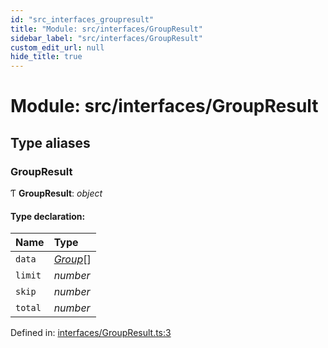```yaml
---
id: "src_interfaces_groupresult"
title: "Module: src/interfaces/GroupResult"
sidebar_label: "src/interfaces/GroupResult"
custom_edit_url: null
hide_title: true
---
```


# Module: src/interfaces/GroupResult

## Type aliases

### GroupResult

Ƭ **GroupResult**: *object*

#### Type declaration:

Name | Type |
:------ | :------ |
`data` | [*Group*](src_interfaces_group.md#group)[] |
`limit` | *number* |
`skip` | *number* |
`total` | *number* |

Defined in: [interfaces/GroupResult.ts:3](https://github.com/xr3ngine/xr3ngine/blob/a16a45d7e/packages/common/src/interfaces/GroupResult.ts#L3)
